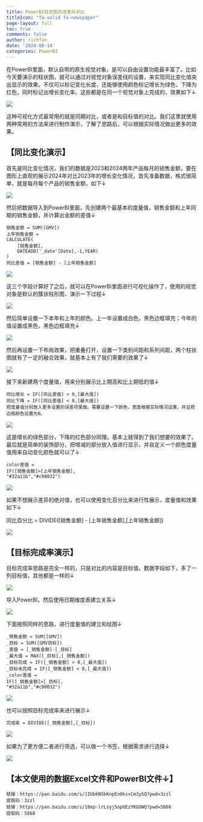 ```yaml
---
title: PowerBI柱状图完成差异对比
titleIcon: "fa-solid fa-newspaper"
page-layout: full
toc: true
comments: false
author: richfan
date: '2024-08-14'
categories: PowerBI
---
```


在PowerBI里面，默认自带的原生视觉对象，是可以自由设置功能最丰富了。比如今天要演示的柱状图，就可以通过对视觉对象误差线的设置，来实现同比变化值突出显示的效果。不仅可以标记变化长度，还能够使用颜色标记增长为绿色，下降为红色，同时标记出增长变化率。这些都是在同一个视觉对象上完成的，效果如下↓

![](https://jsd.cdn.zzko.cn/gh/richbridge/picx-images-hosting@master/powerbi/PBI_histogram_completes_the_difference_comparison/1.gif)

这种可视化方式最常用的就是同期对比，或者是和目标值的对比。我们这里就使用两种常用的方法来进行制作演示，了解了思路后，可以根据实际情况做出更多的效果。

## 【同比变化演示】

首先是同比变化情况，我们的数据是2023和2024两年产品每月的销售金额，要在图形上直观的展示2024年对比2023年的增长变化情况，首先准备数据，格式很简单，就是每月每个产品的销售金额，如下↓

![](https://jsd.cdn.zzko.cn/gh/richbridge/picx-images-hosting@master/powerbi/PBI_histogram_completes_the_difference_comparison/2.avif)

然后把数据导入到PowerBI里面，先创建两个最基本的度量值，销售金额和上年同期的销售金额，并计算出金额的差值↓

```dax
销售金额 = SUM([GMV])
上年销售金额 = 
CALCULATE(
    [销售金额],
    DATEADD('_date'[Date],-1,YEAR)
)
同比差值 = [销售金额] - [上年销售金额]
```

![](https://jsd.cdn.zzko.cn/gh/richbridge/picx-images-hosting@master/powerbi/PBI_histogram_completes_the_difference_comparison/3.avif)

这三个字段计算好了之后，就可以在PowerBI里面进行可视化操作了，使用的视觉对象是默认的簇状柱形图，演示一下过程↓

![](https://jsd.cdn.zzko.cn/gh/richbridge/picx-images-hosting@master/powerbi/PBI_histogram_completes_the_difference_comparison/4.gif)

然后简单设置一下本年和上年的颜色。上一年设置成白色，黑色边框填充；今年的值设置成黑色，黑色边框填充↓

![](https://jsd.cdn.zzko.cn/gh/richbridge/picx-images-hosting@master/powerbi/PBI_histogram_completes_the_difference_comparison/5.gif)

然后再设置一下布局效果，把重叠打开，设置一下类别间距和系列间距，两个柱状图就有了一定的融合效果，就基本上有了我们需要的效果了↓

![](https://jsd.cdn.zzko.cn/gh/richbridge/picx-images-hosting@master/powerbi/PBI_histogram_completes_the_difference_comparison/6.gif)

接下来新建两个度量值，用来分别展示比上期高和比上期低的值↓

```dax
同比增长 = IF([同比差值] > 0,[最大值])
同比下降 = IF([同比差值] < 0,[最大值])
把度量值分别放入更多设置的误差项里面。需要设置一下颜色，宽度根据实际情况设置，并且把边框颜色设置为0。
```

![](https://jsd.cdn.zzko.cn/gh/richbridge/picx-images-hosting@master/powerbi/PBI_histogram_completes_the_difference_comparison/7.gif)

这是增长的绿色部分，下降的红色部分同理。基本上就得到了我们想要的效果了。最后就是简单的装饰部分，把增减的部分放入值进行显示，并自定义一个颜色度量值用来自动变化颜色就可以了↓

```dax
color差值 = 
IF([销售金额]>[上年销售金额],
"#32a11b","#c90032")
```

![](https://jsd.cdn.zzko.cn/gh/richbridge/picx-images-hosting@master/powerbi/PBI_histogram_completes_the_difference_comparison/8.avif)

如果不想展示差异的绝对值，也可以使用变化百分比来进行性展示，度量值和效果如下↓

同比百分比 = DIVIDE([销售金额] - [上年销售金额],[上年销售金额])

![](https://jsd.cdn.zzko.cn/gh/richbridge/picx-images-hosting@master/powerbi/PBI_histogram_completes_the_difference_comparison/9.avif)

## 【目标完成率演示】

目标完成率思路是完全一样的，只是对比的内容是目标值。数据字段如下，多了一列目标值，其他都是一样的↓

![](https://jsd.cdn.zzko.cn/gh/richbridge/picx-images-hosting@master/powerbi/PBI_histogram_completes_the_difference_comparison/10.avif)

导入PowerBI，然后使用日期维度表建立关系↓

![](https://jsd.cdn.zzko.cn/gh/richbridge/picx-images-hosting@master/powerbi/PBI_histogram_completes_the_difference_comparison/11.avif)

下面按照同样的思路，进行度量值的建立和绘图↓

```dax
_销售金额 = SUM([GMV])
_目标 = SUM([GMV目标])
_差值 = [_销售金额]-[_目标]
_最大值 = MAX([_目标],[_销售金额])
_目标完成 = IF([_销售金额] > 0,[_最大值])
_目标未完成 = IF([_销售金额] < 0,[_最大值])
_color差值 = 
IF([_销售金额]>[_目标],
"#32a11b","#c90032")
```

![](https://jsd.cdn.zzko.cn/gh/richbridge/picx-images-hosting@master/powerbi/PBI_histogram_completes_the_difference_comparison/12.avif)

也可以按照目标完成率来进行展示↓

```dax
完成率 = DIVIDE([_销售金额],[_目标])
```

![](https://jsd.cdn.zzko.cn/gh/richbridge/picx-images-hosting@master/powerbi/PBI_histogram_completes_the_difference_comparison/13.avif)

如果为了更方便二者进行筛选，可以做一个书签，根据需求进行选择↓

![](https://jsd.cdn.zzko.cn/gh/richbridge/picx-images-hosting@master/powerbi/PBI_histogram_completes_the_difference_comparison/14.gif)

## 【本文使用的数据Excel文件和PowerBI文件↓】

```dax
链接：https://pan.baidu.com/s/1IUb6NSbKnpEoOksvCm3y5Q?pwd=3zzl 
提取码：3zzl
链接：https://pan.baidu.com/s/18ep-lrLsyj5opUEzYKGDWQ?pwd=5868 
提取码：5868
```